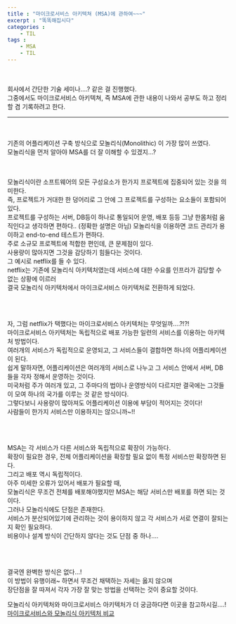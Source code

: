 ```yaml
---
title : "마이크로서비스 아키텍쳐 (MSA)에 관하여~~~"
excerpt : "똑똑해집시다"
categories : 
    - TIL
tags : 
    - MSA
    - TIL
---
```



<br><br> 
회사에서 간단한 기술 세미나....? 같은 걸 진행했다.  
그중에서도 마이크로서비스 아키텍쳐, 즉 MSA에 관한 내용이 나와서 공부도 하고 정리할 겸 기록하려고 한다.  



---

<br><br> 
기존의 어플리케이션 구축 방식으로 모놀리식(Monolithic) 이 가장 많이 쓰였다.  
모놀리식을 먼저 알아야 MSA를 더 잘 이해할 수 있겠지...?  
  


<br><br>
모놀리식이란 소프트웨어의 모든 구성요소가 한가지 프로젝트에 집중되어 있는 것을 의미한다.  
즉, 프로젝트가 거대한 한 덩어리로 그 안에 그 프로젝트를 구성하는 요소들이 포함되어있다.  
프로젝트를 구성하는 서버, DB등이 하나로 통일되어 운영, 배포 등등 그냥 한몸처럼 움직인다고 생각하면 편하다.. (정확한 설명은 아님)
모놀리식을 이용하면 코드 관리가 용이하고 end-to-end 테스트가 편하다.  
주로 소규모 프로젝트에 적합한 편인데, 큰 문제점이 있다.  
사용량이 많아지면 그것을 감당하기 힘들다는 것이다.  
그 예시로 netflix를 들 수 있다.  
netflix는 기존에 모놀리식 아키텍처였는데 서비스에 대한 수요를 인프라가 감당할 수 없는 상황에 이르러  
결국 모놀리식 아키텍처에서 마이크로서비스 아키텍처로 전환하게 되었다.  



<br><br> 

자, 그럼 netflix가 택했다는 마이크로서비스 아키텍처는 무엇일까....?!?!  
마이크로서비스 아키텍처는 독립적으로 배포 가능한 일련의 서비스를 이용하는 아키텍처 방법이다.  
여러개의 서비스가 독립적으로 운영되고, 그 서비스들이 결합하면 하나의 어플리케이션이 된다.  
쉽게 말하자면, 어플리케이션은 여러개의 서비스로 나누고 그 서비스 안에서 서버, DB들을 각자 정해서 운영하는 것이다.  
미국처럼 주가 여러개 있고, 그 주마다의 법이나 운영방식이 다르지만 결국에는 그것들이 모여 하나의 국가를 이루는 것 같은 방식이다.  
그렇다보니 사용량이 많아져도 어플리케이션 이용에 부담이 적어지는 것이다!  
사람들이 한가지 서비스만 이용하지는 않으니까~!!  



<br><br> 

MSA는 각 서비스가 다른 서비스와 독립적으로 확장이 가능하다.  
확장이 필요한 경우, 전체 어플리케이션을 확장할 필요 없이 특정 서비스만 확장하면 된다.  
그리고 배포 역시 독립적이다.  
아주 미세한 오류가 있어서 배포가 필요할 때,  
모놀리식은 무조건 전체를 배포해야했지만 MSA는 해당 서비스만 배포를 하면 되는 것이다.  
그러나 모놀리식에도 단점은 존재한다.  
서비스가 분산되어있기에 관리하는 것이 용이하지 않고 각 서비스가 서로 연결이 잘되는지 확인 필요하다.  
비용이나 설계 방식이 간단하지 않다는 것도 단점 중 하나....   


<br><br> 

결국엔 완벽한 방식은 없다...!  
이 방법이 유행이래~ 하면서 무조건 채택하는 자세는 옳지 않으며  
장단점을 잘 따져서 각자 가장 잘 맞는 방법을 선택하는 것이 중요할 것이다.  


모놀리식 아키텍처와 마이크로서비스 아키텍처가 더 궁금하다면 이곳을 참고하시길....!  
[마이크로서비스와 모놀리식 아키텍처 비교](https://developer.mozilla.org/ko/docs/Web/API/Fetch_API/Using_Fetch)  